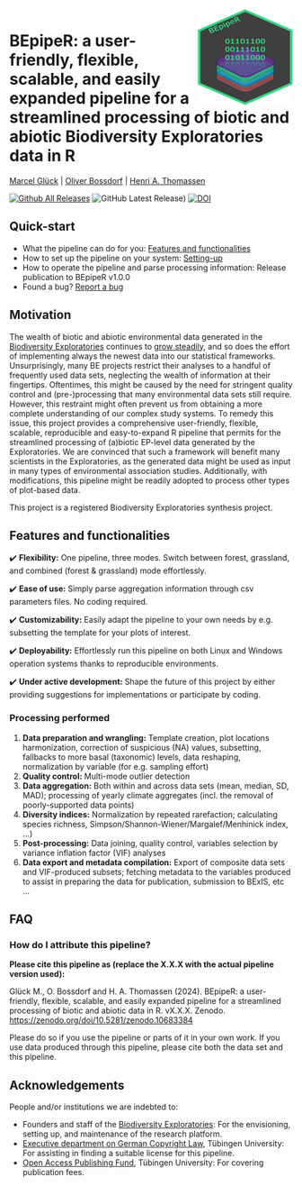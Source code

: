 <img align="right" width="170" height="170" src="https://github.com/marcelglueck/BEpipeR/blob/e902703f223bb39e01afaa7ae16f511b60ef39ca/BEpipeR_logo.png">

# BEpipeR: a user-friendly, flexible, scalable, and easily expanded pipeline for a streamlined processing of biotic and abiotic Biodiversity Exploratories data in R  
[Marcel Glück](https://orcid.org/0000-0002-9027-6750) | [Oliver Bossdorf](https://orcid.org/0000-0001-7504-6511) | [Henri A. Thomassen](https://orcid.org/0000-0002-9403-1291) 

[![Github All Releases](https://img.shields.io/github/downloads/marcelglueck/BEpipeR/total.svg)]() 
![GitHub Latest Release)](https://img.shields.io/github/v/release/marcelglueck/BEpipeR) 
[![DOI](https://zenodo.org/badge/734299181.svg)](https://zenodo.org/doi/10.5281/zenodo.10683384)


## Quick-start
- What the pipeline can do for you: [Features and functionalities](https://github.com/marcelglueck/BEpipeR/blob/main/README.md#features-and-functionalities)
- How to set up the pipeline on your system: [Setting-up](https://github.com/marcelglueck/BEpipeR/blob/main/setup_guide.md) 
- How to operate the pipeline and parse processing information: Release publication to BEpipeR v1.0.0
- Found a bug? [Report a bug](https://github.com/marcelglueck/BEpipeR/issues)

## Motivation
The wealth of biotic and abiotic environmental data generated in the [Biodiversity
Exploratories](https://www.biodiversity-exploratories.de/en/) continues to [grow steadily](https://www.bexis.uni-jena.de/ddm/publicsearch/), 
and so does the effort of implementing always the
newest data into our statistical frameworks. Unsurprisingly, many BE projects restrict their analyses to a
handful of frequently used data sets, neglecting the wealth of information at their fingertips.
Oftentimes, this might be caused by the need for stringent quality control and (pre-)processing
that many environmental data sets still require. However, this restraint might often prevent us
from obtaining a more complete understanding of our complex study systems. To remedy this issue,
this project provides a comprehensive user-friendly, flexible, scalable, reproducible and easy-to-expand R pipeline that 
permits for the streamlined processing of (a)biotic EP-level data generated by the Exploratories.
We are convinced that such a framework will benefit many scientists in the Exploratories, as the 
generated data might be used as input in many types of environmental association studies. Additionally, 
with modifications, this pipeline might be readily adopted to process other types of plot-based data.

This project is a registered Biodiversity Exploratories synthesis project.

## Features and functionalities
✔️ **Flexibility:** One pipeline, three modes. Switch between forest, grassland, and combined (forest & grassland) mode effortlessly. 

✔️ **Ease of use:** Simply parse aggregation information through csv parameters files. No coding required.

✔️ **Customizability:** Easily adapt the pipeline to your own needs by e.g. subsetting the template for your plots of interest.

✔️ **Deployability:** Effortlessly run this pipeline on both Linux and Windows operation systems thanks to reproducible environments.

✔️ **Under active development:** Shape the future of this project by either providing suggestions for implementations or participate by coding.

### Processing performed
1. **Data preparation and wrangling:** Template creation, plot locations harmonization, correction of suspicious (NA) values, subsetting, fallbacks to more basal (taxonomic) levels, data reshaping, normalization by variable (for e.g. sampling effort)
2. **Quality control:** Multi-mode outlier detection
3. **Data aggregation:** Both within and across data sets (mean, median, SD, MAD); processing of yearly climate aggregates (incl. the removal of poorly-supported data points)
4. **Diversity indices:** Normalization by repeated rarefaction; calculating species richness, Simpson/Shannon-Wiener/Margalef/Menhinick index, ...)
5. **Post-processing:** Data joining, quality control, variables selection by variance inflation factor (VIF) analyses
6. **Data export and metadata compilation:** Export of composite data sets and VIF-produced subsets; fetching metadata to the variables produced to assist in preparing the data for publication, submission to BExIS, etc ...

## FAQ
### How do I attribute this pipeline?
**Please cite this pipeline as (replace the X.X.X with the actual pipeline version used):**

Glück M., O. Bossdorf and H. A. Thomassen (2024). BEpipeR: a user-friendly, flexible, scalable, and easily expanded pipeline for a streamlined processing of biotic and abiotic data in R. vX.X.X. Zenodo. https://zenodo.org/doi/10.5281/zenodo.10683384

Please do so if you use the pipeline or parts of it in your own work. If you use data produced through this pipeline, please cite both the data set and this pipeline.

## Acknowledgements
People and/or institutions we are indebted to:
- Founders and staff of the [Biodiversity Exploratories](https://www.biodiversity-exploratories.de/en/): For the envisioning, setting up, and maintenance of the research platform.
- [Executive department on German Copyright Law](https://uni-tuebingen.de/en/facilities/university-library/publishing-research/publishing/copyright-law/), Tübingen University: For assisting in finding a suitable license for this pipeline.
- [Open Access Publishing Fund](https://uni-tuebingen.de/en/facilities/university-library/publishing-research/publishing/open-access-publication-fund/), Tübingen University: For covering publication fees.




